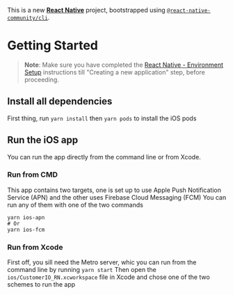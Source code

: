 This is a new [**React Native**](https://reactnative.dev) project, bootstrapped using [`@react-native-community/cli`](https://github.com/react-native-community/cli).

# Getting Started

>**Note**: Make sure you have completed the [React Native - Environment Setup](https://reactnative.dev/docs/environment-setup) instructions till "Creating a new application" step, before proceeding.

## Install all dependencies
First thing, run `yarn install`
then `yarn pods` to install the iOS pods

## Run the iOS app
You can run the app directly from the command line or from Xcode.

### Run from CMD
This app contains two targets, one is set up to use Apple Push Notification Service (APN) and the other uses Firebase Cloud Messaging (FCM)
You can run any of them with one of the two commands
```
yarn ios-apn
# Or
yarn ios-fcm
```

### Run from Xcode
First off, you sill need the Metro server, whic you can run from the command line by running `yarn start`
Then open the `ios/CustomerIO_RN.xcworkspace` file in Xcode and chose one of the two schemes to run the app